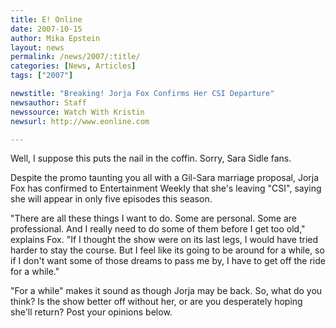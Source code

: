 ```yaml
---
title: E! Online 
date: 2007-10-15
author: Mika Epstein
layout: news
permalink: /news/2007/:title/
categories: [News, Articles]
tags: ["2007"]

newstitle: "Breaking! Jorja Fox Confirms Her CSI Departure"
newsauthor: Staff
newssource: Watch With Kristin
newsurl: http://www.eonline.com

---
```


Well, I suppose this puts the nail in the coffin. Sorry, Sara Sidle fans.

Despite the promo taunting you all with a Gil-Sara marriage proposal, Jorja Fox has confirmed to Entertainment Weekly that she's leaving "CSI", saying she will appear in only five episodes this season.

"There are all these things I want to do. Some are personal. Some are professional. And I really need to do some of them before I get too old," explains Fox. "If I thought the show were on its last legs, I would have tried harder to stay the course. But I feel like its going to be around for a while, so if I don't want some of those dreams to pass me by, I have to get off the ride for a while."

"For a while" makes it sound as though Jorja may be back. So, what do you think? Is the show better off without her, or are you desperately hoping she'll return? Post your opinions below.